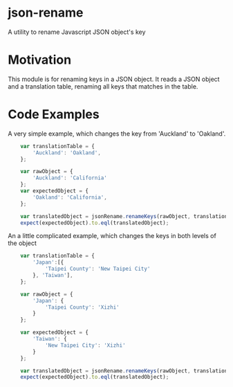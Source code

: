 # json-rename
A utility to rename Javascript JSON object's key

# Motivation

This module is for renaming keys in a JSON object. It reads a JSON object and a
translation table, renaming all keys that matches in the table.

# Code Examples

A very simple example, which changes the key from 'Auckland' to 'Oakland'.
```js
	var translationTable = {
		'Auckland': 'Oakland',
	};

	var rawObject = {
		'Auckland': 'California'
	};
	var expectedObject = {
		'Oakland': 'California',
	};

	var translatedObject = jsonRename.renameKeys(rawObject, translationTable);
	expect(expectedObject).to.eql(translatedObject);

```

An a little complicated example, which changes the keys in both levels of the object
```js
	var translationTable = {
		'Japan':[{
			'Taipei County': 'New Taipei City'
		}, 'Taiwan'],
	};

	var rawObject = {
		'Japan': {
			'Taipei County': 'Xizhi'
		}
	};

	var expectedObject = {
		'Taiwan': {
			'New Taipei City': 'Xizhi'
		}
	};

	var translatedObject = jsonRename.renameKeys(rawObject, translationTable);
	expect(expectedObject).to.eql(translatedObject);
```
